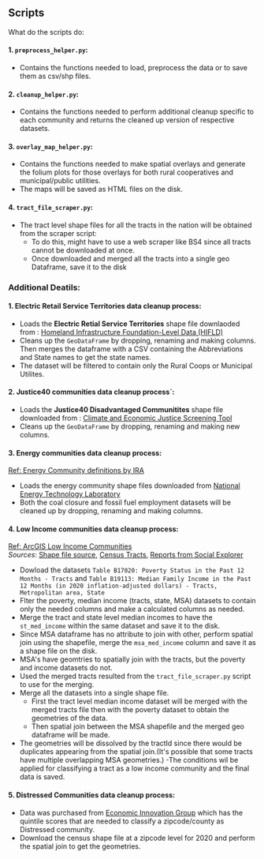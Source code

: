## Scripts
What do the scripts do: <br>
#### 1. `preprocess_helper.py`:
- Contains the functions needed to load, preprocess the data or to save them as csv/shp files.

#### 2. `cleanup_helper.py`:
- Contains the functions needed to perform additional cleanup specific to each community and returns the cleaned up version of respective datasets.

#### 3. `overlay_map_helper.py`:
- Contains the functions needed to make spatial overlays and generate the folium plots for those overlays for both rural cooperatives and municipal/public utilities.
- The maps will be saved as HTML files on the disk.

#### 4. `tract_file_scraper.py`:
- The tract level shape files for all the tracts in the nation will be obtained from the scraper script:
    - To do this, might have to use a web scraper like BS4 since all tracts cannot be downloaded at once.
    - Once downloaded and merged all the tracts into a single geo Dataframe, save it to the disk


### Additional Deatils: 
#### 1. Electric Retail Service Territories data cleanup process:
- Loads the **Electric Retial Service Territories** shape file downlaoded from :  [Homeland Infrastructure Foundation-Level Data (HIFLD)](https://hifld-geoplatform.opendata.arcgis.com/datasets/geoplatform::electric-retail-service-territories-2/explore?location=21.841288%2C-93.233909%2C3.97)
- Cleans up the `GeoDataFrame` by dropping, renaming and making columns. Then merges the dataframe with a CSV containing the Abbreviations and State names to get the state names.
- The dataset will be filtered to contain only the Rural Coops or Municipal Utilites.

#### 2. Justice40 communities data cleanup process`:
- Loads the **Justice40 Disadvantaged Communitites** shape file downloaded from : [Climate and Economic Justice Screening Tool](https://screeningtool.geoplatform.gov/en/#4.91/37.6/-92.43)
- Cleans up the `GeoDataFrame` by dropping, renaming and making new columns.

#### 3. Energy communities data cleanup process:
[Ref: Energy Community definitions by IRA](https://energycommunities.gov/energy-community-tax-credit-bonus/)
- Loads the energy community shape files downloaded from [National Energy Technology Laboratory](https://edx.netl.doe.gov/dataset/ira-energy-community-data-layers)
- Both the coal closure and fossil fuel employment datasets will be cleaned up by dropping, renaming and making columns.

#### 4. Low Income communities data cleanup process:
[Ref: ArcGIS Low Income Communities](https://www.esri.com/arcgis-blog/products/arcgis-living-atlas/decision-support/mapping-low-income-communities-in-the-us/)  
*Sources*: [Shape file source](https://www.census.gov/cgi-bin/geo/shapefiles/index.php), [Census Tracts](https://www2.census.gov/geo/tiger/TIGER2020/TRACT/), [Reports from Social Explorer](https://www.socialexplorer.com/reports/socialexplorer/en/)  
- Dowload the datasets `Table B17020: Poverty Status in the Past 12 Months - Tracts` and `Table B19113: Median Family Income in the Past 12 Months (in 2020 inflation-adjusted dollars) - Tracts, Metropolitan area, State`
- Flter the poverty, median income (tracts, state, MSA) datasets to contain only the needed columns and make a calculated columns as needed.
- Merge the tract and state level median incomes to have the `st_med_income` within the same dataset and save it to the disk.
- Since MSA dataframe has no attribute to join with other, perform spatial join using the shapefile, merge the `msa_med_income` column and save it as a shape file on the disk.
- MSA's have geomtries to spatially join with the tracts, but the poverty and income datasets do not.
- Used the merged tracts resulted from the `tract_file_scraper.py` script to use for the merging.
- Merge all the datasets into a single shape file.
    - First the tract level median income dataset will be merged with the merged tracts file then with the poverty dataset to obtain the geometries of the data.
    - Then spatial join between the MSA shapefile and the merged geo dataframe will be made.
- The geometries will be dissolved by the tractId since there would be duplicates appearing from the spatial join.(It's possible that some tracts have multiple overlapping MSA geometries.)
-The conditions wil be applied for classifying a tract as a low income community and the final data is saved.

#### 5. Distressed Communities data cleanup process:
- Data was purchased from [Economic Innovation Group](https://eig.org/distressed-communities/get-the-data/dci-academic-dataset/) which has the quintile scores that are needed to classify a zipcode/county as Distressed community.
- Download the census shape file at a zipcode level for 2020 and perform the spatial join to get the geometries.